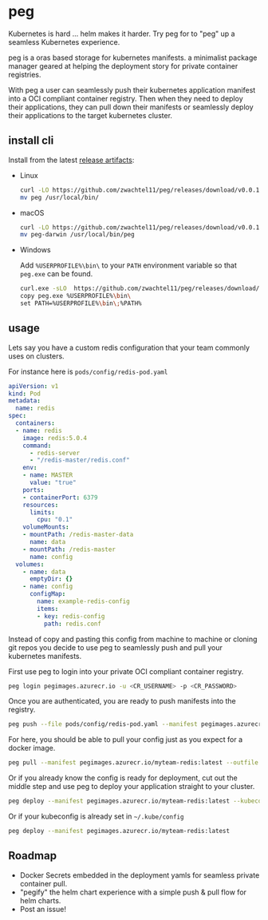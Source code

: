 # peg
Kubernetes is hard ... helm makes it harder. Try peg for to "peg" up a seamless Kubernetes experience.

peg is a oras based storage for kubernetes manifests. a minimalist package manager geared at helping the deployment story for private container registries.

With peg a user can seamlessly push their kubernetes application manifest into a OCI compliant container registry. Then when they need to deploy their applications, they can pull down their manifests or seamlessly deploy their applications to the target kubernetes cluster.

## install cli

Install from the latest [release artifacts](https://github.com/zwachtel11/peg/releases):

* Linux

  ```sh
  curl -LO https://github.com/zwachtel11/peg/releases/download/v0.0.1/peg
  mv peg /usr/local/bin/
  ```

* macOS

  ```sh
  curl -LO https://github.com/zwachtel11/peg/releases/download/v0.0.1/peg-darwin
  mv peg-darwin /usr/local/bin/peg
  ```

* Windows

  Add `%USERPROFILE%\bin\` to your `PATH` environment variable so that `peg.exe` can be found.
  ```sh
  curl.exe -sLO  https://github.com/zwachtel11/peg/releases/download/v0.0.1/peg.exe
  copy peg.exe %USERPROFILE%\bin\
  set PATH=%USERPROFILE%\bin\;%PATH%


## usage

Lets say you have a custom redis configuration that your team commonly uses on clusters.

For instance here is `pods/config/redis-pod.yaml`

```yaml
apiVersion: v1
kind: Pod
metadata:
  name: redis
spec:
  containers:
  - name: redis
    image: redis:5.0.4
    command:
      - redis-server
      - "/redis-master/redis.conf"
    env:
    - name: MASTER
      value: "true"
    ports:
    - containerPort: 6379
    resources:
      limits:
        cpu: "0.1"
    volumeMounts:
    - mountPath: /redis-master-data
      name: data
    - mountPath: /redis-master
      name: config
  volumes:
    - name: data
      emptyDir: {}
    - name: config
      configMap:
        name: example-redis-config
        items:
        - key: redis-config
          path: redis.conf
```

Instead of copy and pasting this config from machine to machine or cloning git repos you decide to use peg to seamlessly push and pull your kubernetes manifests.

First use peg to login into your private OCI compliant container registry.

```sh
peg login pegimages.azurecr.io -u <CR_USERNAME> -p <CR_PASSWORD>
```

Once you are authenticated, you are ready to push manifests into the registry.

```sh
peg push --file pods/config/redis-pod.yaml --manifest pegimages.azurecr.io/myteam-redis:latest
```

For here, you should be able to pull your config just as you expect for a docker image.

```sh
peg pull --manifest pegimages.azurecr.io/myteam-redis:latest --outfile myteam-redis.yaml
```

Or if you already know the config is ready for deployment, cut out the middle step and use peg to deploy your application straight to your cluster.

```sh
peg deploy --manifest pegimages.azurecr.io/myteam-redis:latest --kubeconfig=kubeconfig
```

Or if your kubeconfig is already set in `~/.kube/config`

```sh
peg deploy --manifest pegimages.azurecr.io/myteam-redis:latest
```

## Roadmap

* Docker Secrets embedded in the deployment yamls for seamless private container pull.
* "pegify" the helm chart experience with a simple push & pull flow for helm charts.
* Post an issue!
